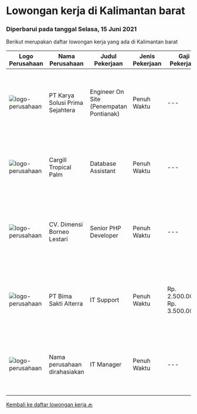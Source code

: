 
  # Lowongan kerja di Kalimantan barat

  ### Diperbarui pada tanggal Selasa, 15 Juni 2021

  Berikut merupakan daftar lowongan kerja yang ada di Kalimantan barat

  |Logo Perusahaan | Nama Perusahaan | Judul Pekerjaan | Jenis Pekerjaan | Gaji Pekerjaan | Lokasi | Deskripsi | Tanggal diunggah | Pranala |
  | -------------- | --------------- | --------------- | --------- | --------- | -------------- | ------- | ----------- | ----------- |
  |![logo-perusahaan](https://image-service-cdn.seek.com.au/bb0f2c313297f2db3d497466b95d7da85644edc0/ee4dce1061f3f616224767ad58cb2fc751b8d2dc)|PT Karya Solusi Prima Sejahtera|Engineer On Site (Penempatan Pontianak)|Penuh Waktu|---|Pontianak|Kualifikasi : Lulusan SMK Teknik Komputer &amp; Jaringan Berpengalaman minimal 1 tahun sebagai teknisi dibidang jaringan Menguasai dasar komunikasi...|Senin, 14 Juni 2021|https://www.jobstreet.co.id/id/job/engineer-on-site-penempatan-pontianak-3555040?token=0~b9254200-950b-44c1-a2b3-3805ba1a3d63&sectionRank=1&jobId=jobstreet-id-job-3555040|
|![logo-perusahaan](https://image-service-cdn.seek.com.au/b75fdae1d106dd1769f62376b58d226fd9374ce9/ee4dce1061f3f616224767ad58cb2fc751b8d2dc)|Cargill Tropical Palm|Database Assistant|Penuh Waktu|---|Kalimantan Barat|Key Responsibilities: Prepare crop production database Prepare inorganic and organic fertilizer database Prepare BBC database Compile &amp; prepare...|Sabtu, 05 Juni 2021|https://www.jobstreet.co.id/id/job/database-assistant-3547997?token=0~b9254200-950b-44c1-a2b3-3805ba1a3d63&sectionRank=2&jobId=jobstreet-id-job-3547997|
|![logo-perusahaan](https://us.123rf.com/450wm/pavelstasevich/pavelstasevich1811/pavelstasevich181101027/112815900-stock-vector-no-image-available-icon-flat-vector.jpg?ver=6)|CV. Dimensi Borneo Lestari|Senior PHP Developer|Penuh Waktu|---|Pontianak|Kandidat akan bekerja sama dengan team dalam membangun dan memelihara website perusahaan.Kualifikasi yang diperlukan:- PHP- Javascript- HTML- React /...|Jumat, 04 Juni 2021|https://www.jobstreet.co.id/id/job/senior-php-developer-3546647?token=0~b9254200-950b-44c1-a2b3-3805ba1a3d63&sectionRank=3&jobId=jobstreet-id-job-3546647|
|![logo-perusahaan](https://image-service-cdn.seek.com.au/3b449304b19b7a5909fe2d6166b69cb2e3dfc9ad/ee4dce1061f3f616224767ad58cb2fc751b8d2dc)|PT Bima Sakti Alterra|IT Support|Penuh Waktu|Rp. 2.500.000-Rp. 3.500.000|Pontianak|Deskripsi pekerjaan: Berkomunikasi dengan customer relation mengenai masalah secara teknis melalui formulir feedback dari customer Melakukan analisa...|Kamis, 27 Mei 2021|https://www.jobstreet.co.id/id/job/it-support-3539433?token=0~b9254200-950b-44c1-a2b3-3805ba1a3d63&sectionRank=4&jobId=jobstreet-id-job-3539433|
|![logo-perusahaan](https://us.123rf.com/450wm/pavelstasevich/pavelstasevich1811/pavelstasevich181101027/112815900-stock-vector-no-image-available-icon-flat-vector.jpg?ver=6)|Nama perusahaan dirahasiakan|IT Manager|Penuh Waktu|---|Bali|Pendidikan minimal S1 segala jurusan Memiliki pengetahuan mengenai PHP dan bahasa pemrograman lainnya atau menguasai jaringan Gaji negotiable...|Selasa, 25 Mei 2021|https://www.jobstreet.co.id/id/job/it-manager-3537839?token=0~b9254200-950b-44c1-a2b3-3805ba1a3d63&sectionRank=5&jobId=jobstreet-id-job-3537839|


  [Kembali ke daftar lowongan kerja 🔙](../README.md#daftar-lowongan-kerja)
  